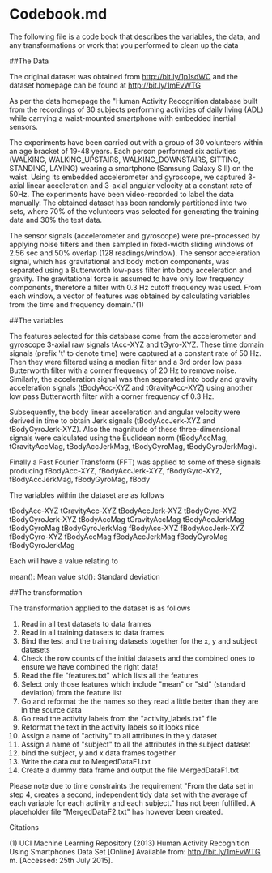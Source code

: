 # Codebook.md

The following file is a code book that describes the variables, the data, and any transformations or work that you performed to clean up the data

##The Data

The original dataset was obtained from http://bit.ly/1p1sdWC and the dataset homepage can be found at http://bit.ly/1mEvWTG

As per the data homepage the "Human Activity Recognition database built from the recordings of 30 subjects performing activities of daily living (ADL) while carrying a waist-mounted smartphone with embedded inertial sensors.

The experiments have been carried out with a group of 30 volunteers within an age bracket of 19-48 years. Each person performed six activities (WALKING, WALKING_UPSTAIRS, WALKING_DOWNSTAIRS, SITTING, STANDING, LAYING) wearing a smartphone (Samsung Galaxy S II) on the waist. Using its embedded accelerometer and gyroscope, we captured 3-axial linear acceleration and 3-axial angular velocity at a constant rate of 50Hz. The experiments have been video-recorded to label the data manually. The obtained dataset has been randomly partitioned into two sets, where 70% of the volunteers was selected for generating the training data and 30% the test data. 

The sensor signals (accelerometer and gyroscope) were pre-processed by applying noise filters and then sampled in fixed-width sliding windows of 2.56 sec and 50% overlap (128 readings/window). The sensor acceleration signal, which has gravitational and body motion components, was separated using a Butterworth low-pass filter into body acceleration and gravity. The gravitational force is assumed to have only low frequency components, therefore a filter with 0.3 Hz cutoff frequency was used. From each window, a vector of features was obtained by calculating variables from the time and frequency domain."(1)

##The variables

The features selected for this database come from the accelerometer and gyroscope 3-axial raw signals tAcc-XYZ and tGyro-XYZ. These time domain signals (prefix 't' to denote time) were captured at a constant rate of 50 Hz. Then they were filtered using a median filter and a 3rd order low pass Butterworth filter with a corner frequency of 20 Hz to remove noise. Similarly, the acceleration signal was then separated into body and gravity acceleration signals (tBodyAcc-XYZ and tGravityAcc-XYZ) using another low pass Butterworth filter with a corner frequency of 0.3 Hz. 

Subsequently, the body linear acceleration and angular velocity were derived in time to obtain Jerk signals (tBodyAccJerk-XYZ and tBodyGyroJerk-XYZ). Also the magnitude of these three-dimensional signals were calculated using the Euclidean norm (tBodyAccMag, tGravityAccMag, tBodyAccJerkMag, tBodyGyroMag, tBodyGyroJerkMag). 

Finally a Fast Fourier Transform (FFT) was applied to some of these signals producing fBodyAcc-XYZ, fBodyAccJerk-XYZ, fBodyGyro-XYZ, fBodyAccJerkMag, fBodyGyroMag, fBody

The variables within the dataset are as follows

tBodyAcc-XYZ
tGravityAcc-XYZ
tBodyAccJerk-XYZ
tBodyGyro-XYZ
tBodyGyroJerk-XYZ
tBodyAccMag
tGravityAccMag
tBodyAccJerkMag
tBodyGyroMag
tBodyGyroJerkMag
fBodyAcc-XYZ
fBodyAccJerk-XYZ
fBodyGyro-XYZ
fBodyAccMag
fBodyAccJerkMag
fBodyGyroMag
fBodyGyroJerkMag

Each will have a value relating to 

mean(): Mean value
std(): Standard deviation

##The transformation

The transformation applied to the dataset is as follows

1. Read in all test datasets to data frames
2. Read in all training datasets to data frames
3. Bind the test and the training datasets together for the x, y and subject datasets
4. Check the row counts of the initial datasets and the combined ones to ensure we have combined the right data!
5. Read the file "features.txt" which lists all the features
6. Select only those features which include "mean" or "std" (standard deviation) from the feature list
7. Go and reformat the the names so they read a little better than they are in the source data
8. Go read the activity labels from the "activity_labels.txt" file
9. Reformat the text in the activity labels so it looks nice
10. Assign a name of "activity" to all attributes in the y dataset
11. Assign a name of "subject" to all the attributes in the subject dataset
12. bind the subject, y and x data frames together
13. Write the data out to  MergedDataF1.txt
14. Create a dummy data frame and output the file MergedDataF1.txt

Please note due to time constraints the requirement "From the data set in step 4, creates a second, independent tidy data set with the average of each variable for each activity and each subject." has not been fulfilled. A placeholder file "MergedDataF2.txt" has however been created.


Citations

(1) UCI Machine Learning Repository (2013) 
Human Activity Recognition Using Smartphones Data Set 
[Online] Available from:
http://bit.ly/1mEvWTG
m.
[Accessed: 25th July 2015]. 
